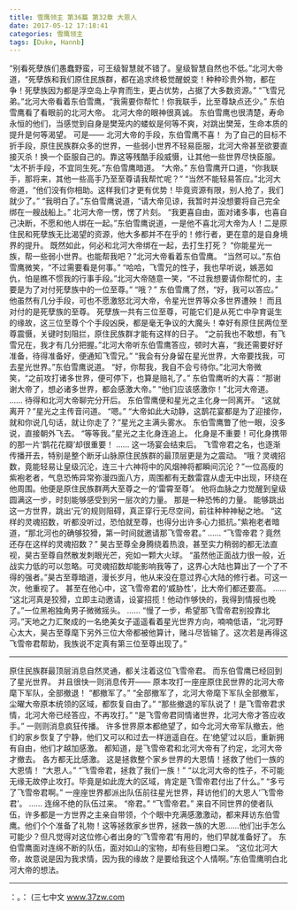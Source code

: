 ```yaml
---
title: 雪鹰领主 第36篇 第32章 大恩人
date: 2017-05-12 17:18:41
categories: 雪鹰领主
tags: [Duke, Hannb]
---
```


“别看死孽族们愚蠢野蛮，可王级智慧就不错了。皇级智慧自然也不低。”北河大帝道，“死孽族和我们原住民族群，都在追求终极觉醒蜕变！种种珍贵外物，都在争！死孽族因为都是浮空岛上孕育而生，更占优势，占据了大多数资源。”
“飞雪兄弟。”北河大帝看着东伯雪鹰，“我需要你帮忙！你我联手，比至尊缺点还少。”
东伯雪鹰看了看眼前的北河大帝。
北河大帝的眼神很真诚。
东伯雪鹰也很清楚，寿命永恒的他们，当感觉到自身是樊笼内的蝼蚁是何等不爽，对跳出樊笼，生命本质的提升是何等渴望。
可是——
北河大帝的手段，东伯雪鹰不喜！
为了自己的目标不折手段，原住民族群众多的世界，一些弱小世界不轻易臣服，北河大帝甚至欲要直接灭杀！换一个臣服自己的。靠这等残酷手段威慑，让其他一些世界尽快臣服。
“太不折手段，不宜同生死。”东伯雪鹰暗道。
“大帝。”
东伯雪鹰开口道，“你我联手，那将来，其他一些高手乃至至尊请我帮忙呢？”
“当然不能轻易答应。”北河大帝道，“他们没有你相助。这样我们才更有优势！毕竟资源有限，别人抢了，我们就少了。”
“我明白了。”东伯雪鹰说道，“请大帝见谅，我暂时并没想要将自己完全绑在一艘战船上。”
北河大帝一愣，愣了片刻。
“我更喜自由，面对诸多事，也喜自己决断，不愿和他人绑在一起。”东伯雪鹰说道，一是他不喜北河大帝为人！二是原住民和死孽族无比渴望的资源，他大多都并不在乎的！修行者，更在意的是自身境界的提升。
既然如此，何必和北河大帝绑在一起，去打生打死？
“你能星光一族，帮一些弱小世界。也能帮我吧？”北河大帝看着东伯雪鹰。
“当然可以。”东伯雪鹰微笑，“不过需要看是何事。”
“哈哈，飞雪兄的性子，我也早听说，嫉恶如仇，怕是瞧不惯我的行事手段。”北河大帝随意一笑，“不过我想要请你帮忙的，主要是为了对付死孽族中的一位至尊。”
“哦？”
东伯雪鹰了然，“好，我可以答应。”
他虽然有几分手段，可也不愿激怒北河大帝，令星光世界等众多世界遭殃！
而且对付的是死孽族的至尊。
死孽族一共有三位至尊，可能它们是从死亡中孕育诞生的缘故，这三位至尊个个手段凶戾，都是毫无争议的大魔头！幸好有原住民两位至尊震慑，关键时刻阻拦，原住民族群才能有这样的日子。
“之前我也不敢想，有飞雪兄在，我才有几分把握。”北河大帝听东伯雪鹰答应，顿时大喜，“我还需要好好准备，待得准备好，便通知飞雪兄。”
“我会有分身留在星光世界，大帝要找我，可去星光世界。”东伯雪鹰说道。
“好，你帮我，我自不会亏待你。”北河大帝微笑，“之前攻打诸多世界，便可停下，也算是赔礼了。”
东伯雪鹰听的大喜：“那谢谢大帝了，想必诸多世界，都会感激大帝。”
“他们应该感激你！”北河大帝道。
……
待得和北河大帝聊完分开后。
东伯雪鹰便和星光之主化身一同离开。
“这就离开？”星光之主传音问道。
“嗯。”
“大帝如此大动静，这鹊花宴都是为了迎接你，就和你说几句话，就让你走了？”星光之主满头雾水。
东伯雪鹰瞥了他一眼，没多说，直接朝外飞去。
“等等我。”星光之主化身连追上。
化身是不重要！可化身携带的那一片‘鹊花花瓣’却很重要！
……
这一场宴会结束后。
飞雪帝君之名，也逐渐传播开去，特别是整个断牙山脉原住民族群的最顶层更是为之震动。
“哦？灵魂招数，竟能轻易让皇级沉沦，连三十六神将中的风烟神将都瞬间沉沦？”一位高瘦的紫袍老者，气息恐怖异常弥漫四面八方，周围都有无数雷霆从虚无中出现，环绕在他周围。他便是原住民族群两大至尊之一的‘雷霄至尊’。
他将血脉之力觉醒到皇级圆满这一步，时刻能够感受到另一层次的力量。
那是一种恐怖的力量。
能够跳出这一方世界，跳出‘元’的规则阻碍，真正穿行无尽空间，前往种种神秘之地。
“这样的灵魂招数，听都没听过，恐怕就至尊，也得分出许多心力抵抗。”紫袍老者暗道，“那北河也的确够狡猾，第一时间就邀请那飞雪帝君。”
……
“飞雪帝君？竟然还存在这样的灵魂招数？”
昊古至尊全身腾绕着热浪，甚至实力稍弱的都无法直视，昊古至尊自然散发刺眼光芒，宛如一颗大火球。
“虽然他正面战力很一般，近战实力低的可以忽略。可灵魂招数却能影响我等了，这界心大陆也算出了一个了不得的强者。”昊古至尊暗道，漫长岁月，他从来没在意过界心大陆的修行者。可这一次，他重视了。
甚至在他心中，这飞雪帝君的‘威胁性’，比大帝们都还要高。
……
“这北河真是狡猾，立即主动邀请，设宴招揽！他动作够快的，我得到情报也晚了。”一位黑袍独角男子微微摇头。
……
“慢了一步，希望那飞雪帝君别投靠北河。”天地之力汇聚成的一名绝美女子遥遥看着星光世界方向，喃喃低语，“北河野心太大，昊古至尊麾下另外三位大帝都被他算计，赌斗尽皆输了。这次若是再得这飞雪帝君帮助，我族说不定真有第三位至尊出现了。”
******
原住民族群最顶层消息自然灵通，都关注着这位飞雪帝君。
而东伯雪鹰已经回到了星光世界。
并且很快一则消息传开——
原本攻打一座座原住民世界的北河大帝麾下军队，全部撤退！
“都撤军了。”
“全部撤军了，北河大帝麾下军队全部撤军，尘曜大帝原本统领的区域，都恢复自由了。”
“那些撤退的军队说了！是飞雪帝君求情，北河大帝已经答应，不再攻打。”
“是飞雪帝君同情诸世界，北河大帝才答应收手。”
一则则消息疯狂传播。
许多世界原本都绝望了，如今北河大帝军队撤去，他们的家乡恢复了宁静，他们又可以和过去一样逍遥自在。在‘绝望’过以后，重新拥有自由，他们才越加感激。
都知道，是飞雪帝君和北河大帝有了约定，北河大帝才撤去。
各方都无比感激。
这是拯救整个家乡世界的大恩情！拯救了他们一族的大恩情！
“大恩人。”
“飞雪帝君，拯救了我们一族！”
“以北河大帝的性子，不可能无缘无故停止攻打。毕竟是如此庞大的区域，肯定是飞雪帝君付出了什么。”
“多亏了飞雪帝君啊。”
一座座世界都派出队伍前往星光世界，拜访他们的大恩人‘飞雪帝君’。
……
连绵不绝的队伍过来。
“帝君。”
“飞雪帝君。”
来自不同世界的使者队伍，许多都是一方世界之主亲自带领，个个眼中充满感激激动，都来拜访东伯雪鹰。他们个个准备了礼物！这等拯救家乡世界，拯救一族的大恩……他们出手怎么可能少？但凡觉得对这位修心者出身的‘飞雪帝君’有用的，他们早就准备好了。
东伯雪鹰面对连绵不断的队伍，面对如山的宝物，却有些目瞪口呆。
“这位北河大帝，故意说是因为我求情，因为我的缘故？是要给我这个人情啊。”东伯雪鹰明白北河大帝的想法。
******
：。：
(三七中文 www.37zw.com